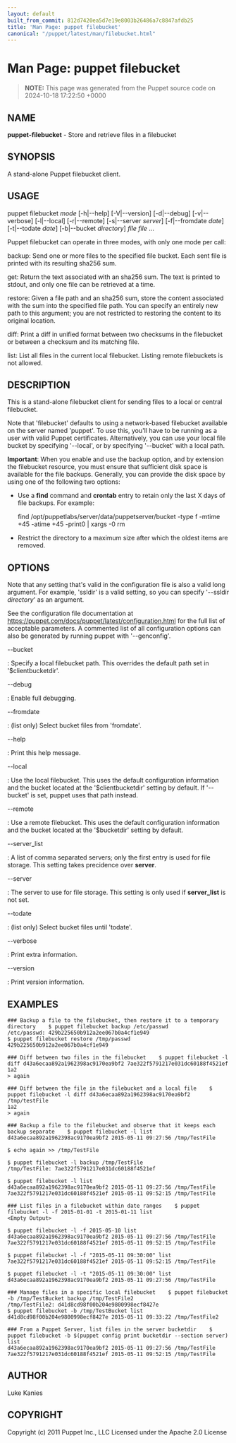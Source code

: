 ```yaml
---
layout: default
built_from_commit: 812d7420ea5d7e19e8003b26486a7c8847afdb25
title: 'Man Page: puppet filebucket'
canonical: "/puppet/latest/man/filebucket.html"
---
```


# Man Page: puppet filebucket

> **NOTE:** This page was generated from the Puppet source code on 2024-10-18 17:22:50 +0000

## NAME
**puppet-filebucket** - Store and retrieve files in a filebucket

## SYNOPSIS
A stand-alone Puppet filebucket client.

## USAGE
puppet filebucket *mode* \[-h\|\--help\] \[-V\|\--version\]
\[-d\|\--debug\] \[-v\|\--verbose\] \[-l\|\--local\] \[-r\|\--remote\]
\[-s\|\--server *server*\] \[-f\|\--fromdate *date*\] \[-t\|\--todate
*date*\] \[-b\|\--bucket *directory*\] *file* *file* \...

Puppet filebucket can operate in three modes, with only one mode per
call:

backup: Send one or more files to the specified file bucket. Each sent
file is printed with its resulting sha256 sum.

get: Return the text associated with an sha256 sum. The text is printed
to stdout, and only one file can be retrieved at a time.

restore: Given a file path and an sha256 sum, store the content
associated with the sum into the specified file path. You can specify an
entirely new path to this argument; you are not restricted to restoring
the content to its original location.

diff: Print a diff in unified format between two checksums in the
filebucket or between a checksum and its matching file.

list: List all files in the current local filebucket. Listing remote
filebuckets is not allowed.

## DESCRIPTION
This is a stand-alone filebucket client for sending files to a local or
central filebucket.

Note that \'filebucket\' defaults to using a network-based filebucket
available on the server named \'puppet\'. To use this, you\'ll have to
be running as a user with valid Puppet certificates. Alternatively, you
can use your local file bucket by specifying \'\--local\', or by
specifying \'\--bucket\' with a local path.

**Important**: When you enable and use the backup option, and by
extension the filebucket resource, you must ensure that sufficient disk
space is available for the file backups. Generally, you can provide the
disk space by using one of the following two options:

-   Use a **find** command and **crontab** entry to retain only the last
    X days of file backups. For example:



      find /opt/puppetlabs/server/data/puppetserver/bucket -type f -mtime +45 -atime +45 -print0 | xargs -0 rm

-   Restrict the directory to a maximum size after which the oldest
    items are removed.

## OPTIONS
Note that any setting that\'s valid in the configuration file is also a
valid long argument. For example, \'ssldir\' is a valid setting, so you
can specify \'\--ssldir *directory*\' as an argument.

See the configuration file documentation at
https://puppet.com/docs/puppet/latest/configuration.html for the full
list of acceptable parameters. A commented list of all configuration
options can also be generated by running puppet with \'\--genconfig\'.

\--bucket

:   Specify a local filebucket path. This overrides the default path set
    in \'\$clientbucketdir\'.

\--debug

:   Enable full debugging.

\--fromdate

:   (list only) Select bucket files from \'fromdate\'.

\--help

:   Print this help message.

\--local

:   Use the local filebucket. This uses the default configuration
    information and the bucket located at the \'\$clientbucketdir\'
    setting by default. If \'\--bucket\' is set, puppet uses that path
    instead.

\--remote

:   Use a remote filebucket. This uses the default configuration
    information and the bucket located at the \'\$bucketdir\' setting by
    default.

\--server_list

:   A list of comma separated servers; only the first entry is used for
    file storage. This setting takes precidence over **server**.

\--server

:   The server to use for file storage. This setting is only used if
    **server_list** is not set.

\--todate

:   (list only) Select bucket files until \'todate\'.

\--verbose

:   Print extra information.

\--version

:   Print version information.

## EXAMPLES

    ### Backup a file to the filebucket, then restore it to a temporary directory    $ puppet filebucket backup /etc/passwd
    /etc/passwd: 429b225650b912a2ee067b0a4cf1e949
    $ puppet filebucket restore /tmp/passwd 429b225650b912a2ee067b0a4cf1e949

    ### Diff between two files in the filebucket    $ puppet filebucket -l diff d43a6ecaa892a1962398ac9170ea9bf2 7ae322f5791217e031dc60188f4521ef
    1a2
    > again

    ### Diff between the file in the filebucket and a local file    $ puppet filebucket -l diff d43a6ecaa892a1962398ac9170ea9bf2 /tmp/testFile
    1a2
    > again

    ### Backup a file to the filebucket and observe that it keeps each backup separate    $ puppet filebucket -l list
    d43a6ecaa892a1962398ac9170ea9bf2 2015-05-11 09:27:56 /tmp/TestFile

    $ echo again >> /tmp/TestFile

    $ puppet filebucket -l backup /tmp/TestFile
    /tmp/TestFile: 7ae322f5791217e031dc60188f4521ef

    $ puppet filebucket -l list
    d43a6ecaa892a1962398ac9170ea9bf2 2015-05-11 09:27:56 /tmp/TestFile
    7ae322f5791217e031dc60188f4521ef 2015-05-11 09:52:15 /tmp/TestFile

    ### List files in a filebucket within date ranges    $ puppet filebucket -l -f 2015-01-01 -t 2015-01-11 list
    <Empty Output>

    $ puppet filebucket -l -f 2015-05-10 list
    d43a6ecaa892a1962398ac9170ea9bf2 2015-05-11 09:27:56 /tmp/TestFile
    7ae322f5791217e031dc60188f4521ef 2015-05-11 09:52:15 /tmp/TestFile

    $ puppet filebucket -l -f "2015-05-11 09:30:00" list
    7ae322f5791217e031dc60188f4521ef 2015-05-11 09:52:15 /tmp/TestFile

    $ puppet filebucket -l -t "2015-05-11 09:30:00" list
    d43a6ecaa892a1962398ac9170ea9bf2 2015-05-11 09:27:56 /tmp/TestFile

    ### Manage files in a specific local filebucket    $ puppet filebucket -b /tmp/TestBucket backup /tmp/TestFile2
    /tmp/TestFile2: d41d8cd98f00b204e9800998ecf8427e
    $ puppet filebucket -b /tmp/TestBucket list
    d41d8cd98f00b204e9800998ecf8427e 2015-05-11 09:33:22 /tmp/TestFile2

    ### From a Puppet Server, list files in the server bucketdir    $ puppet filebucket -b $(puppet config print bucketdir --section server) list
    d43a6ecaa892a1962398ac9170ea9bf2 2015-05-11 09:27:56 /tmp/TestFile
    7ae322f5791217e031dc60188f4521ef 2015-05-11 09:52:15 /tmp/TestFile

## AUTHOR
Luke Kanies

## COPYRIGHT
Copyright (c) 2011 Puppet Inc., LLC Licensed under the Apache 2.0
License
